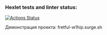 ### Hexlet tests and linter status:
[![Actions Status](https://github.com/Egor4ik21/layout-designer-project-lvl1/workflows/hexlet-check/badge.svg)](https://github.com/Egor4ik21/layout-designer-project-lvl1/actions)

Демонстрация проекта: fretful-w1hip.surge.sh
